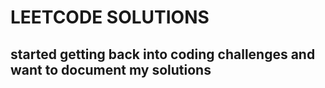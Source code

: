 # LEETCODE SOLUTIONS

## started getting back into coding challenges and want to document my solutions